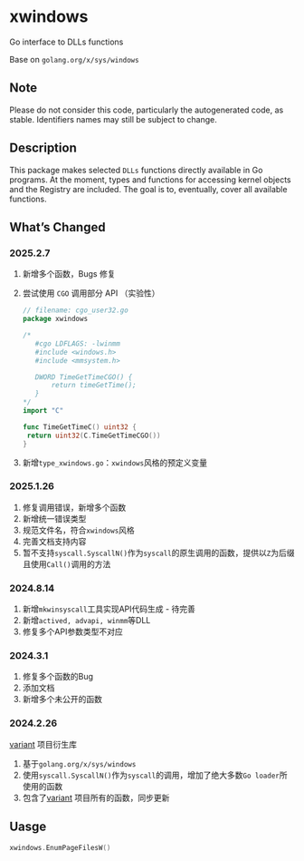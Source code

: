# xwindows

Go interface to DLLs functions

Base on  `golang.org/x/sys/windows`

## Note

Please do not consider this code, particularly the autogenerated code, as stable. Identifiers names may still be subject to change.

## Description

This package makes selected `DLLs` functions directly available in Go programs. At the moment, types and functions for accessing kernel objects and the Registry are included. The goal is to, eventually, cover all available functions.

## What’s Changed

### 2025.2.7

1. 新增多个函数，Bugs 修复

2. 尝试使用 `CGO` 调用部分 API （实验性）

   ```go
   // filename: cgo_user32.go
   package xwindows
   
   /*
      #cgo LDFLAGS: -lwinmm
      #include <windows.h>
      #include <mmsystem.h>
   
      DWORD TimeGetTimeCGO() {
          return timeGetTime();
      }
   */
   import "C"
   
   func TimeGetTimeC() uint32 {
   	return uint32(C.TimeGetTimeCGO())
   }
   ```

3. 新增`type_xwindows.go`：`xwindows`风格的预定义变量

### 2025.1.26

1. 修复调用错误，新增多个函数
2. 新增统一错误类型
3. 规范文件名，符合`xwindows`风格
4. 完善文档支持内容
5. 暂不支持`syscall.SyscallN()`作为`syscall`的原生调用的函数，提供以`Z`为后缀且使用`Call()`调用的方法

### 2024.8.14

1. 新增`mkwinsyscall`工具实现API代码生成 - 待完善
2. 新增`actived, advapi, winmm`等DLL
3. 修复多个API参数类型不对应

### 2024.3.1

1. 修复多个函数的Bug
2. 添加文档
3. 新增多个未公开的函数

### 2024.2.26

[variant](https://github.com/C1ph3rX13/variant) 项目衍生库

1. 基于`golang.org/x/sys/windows`
2. 使用`syscall.SyscallN()`作为`syscall`的调用，增加了绝大多数`Go loader`所使用的函数
3. 包含了[variant](https://github.com/C1ph3rX13/variant) 项目所有的函数，同步更新

## Uasge

```go
xwindows.EnumPageFilesW()
```

